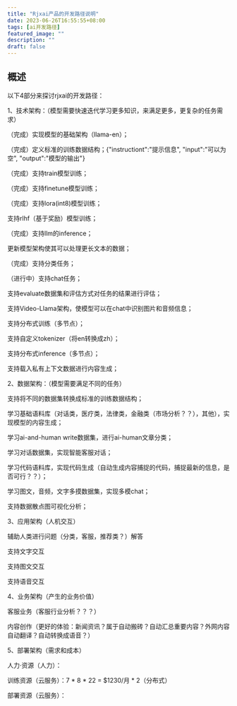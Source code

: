 ```yaml
---
title: "Rjxai产品的开发路径说明"
date: 2023-06-26T16:55:55+08:00
tags: [ai开发路径]
featured_image: ""
description: ""
draft: false
---
```

## 概述

以下4部分来探讨rjxai的开发路径：

1、技术架构：（模型需要快速迭代学习更多知识，来满足更多，更复杂的任务需求）

<!--more-->

（完成）实现模型的基础架构（llama-en）；

（完成）定义标准的训练数据结构；{"instructiont":"提示信息", "input":"可以为空", "output":"模型的输出"}

（完成）支持train模型训练；

（完成）支持finetune模型训练；

（完成）支持lora(int8)模型训练；

支持rlhf（基于奖励）模型训练；

（完成）支持llm的inference；

更新模型架构使其可以处理更长文本的数据；

（完成）支持分类任务；

（进行中）支持chat任务；

支持evaluate数据集和评估方式对任务的结果进行评估；

支持Video-Llama架构，使模型可以在chat中识别图片和音频信息；

支持分布式训练（多节点）；

支持自定义tokenizer（将en转换成zh）；

支持分布式inference（多节点）；

支持载入私有上下文数据进行内容生成；

2、数据架构：（模型需要满足不同的任务）

支持将不同的数据集转换成标准的训练数据结构；

学习基础语料库（对话类，医疗类，法律类，金融类（市场分析？？），其他），实现模型的内容生成；

学习ai-and-human write数据集，进行ai-human文章分类；

学习对话数据集，实现智能客服对话；

学习代码语料库，实现代码生成（自动生成内容捕捉的代码，捕捉最新的信息，是否可行？？）；

学习图文，音频，文字多摸数据集，实现多模chat；

支持数据散点图可视化分析；

3、应用架构（人机交互）

辅助人类进行问题（分类，客服，推荐类？）解答

支持文字交互

支持图文交互

支持语音交互

4、业务架构（产生的业务价值）

客服业务（客服行业分析？？？）

内容创作（更好的体验：新闻资讯？属于自动搬砖？自动汇总重要内容？外网内容自动翻译？自动转换成语音？）

5、部署架构（需求和成本）

人力·资源（人力）：

训练资源（云服务）：7 * 8 * 22 = $1230/月 * 2（分布式）

部署资源（云服务）：


